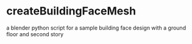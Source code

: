 # createBuildingFaceMesh
a blender python script for a sample building face design with a ground floor and second story
